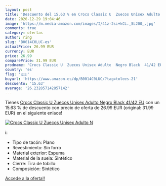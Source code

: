 ```yaml
---
layout: post
title: 'Descuento del 15.63 % en Crocs Classic U  Zuecos Unisex Adulto  N'
date: 2020-12-29 19:04:46
image: 'https://m.media-amazon.com/images/I/41z-2si+kCL._SL200_.jpg'
comments: true
category: ofertas
author: ring
slug: 'B0014C0LUC-es'
actualPrice: 26.99 EUR
currency: EUR
price: 26.99
comparePrice: 31.99 EUR
prodname: 'Crocs Classic U  Zuecos Unisex Adulto  Negro Black  41/42 EU'
country: 'es'
flag: '🇪🇸'
buyurl: 'https://www.amazon.es/dp/B0014C0LUC/?tag=tolees-21'
descuento: '15.63'
average: '26.232857142857142'
---
```


Tienes [Crocs Classic U  Zuecos Unisex Adulto  Negro Black  41/42 EU](https://www.amazon.es/dp/B0014C0LUC/?tag=tolees-21) con un 15.63 % de descuento con precio de oferta de 26.99 EUR (original: 31.99 EUR) en el siguiente enlace!

[![Crocs Classic U  Zuecos Unisex Adulto  N](https://m.media-amazon.com/images/I/41z-2si+kCL._SL200_.jpg)](https://www.amazon.es/dp/B0014C0LUC/?tag=tolees-21)

ℹ️:

- Tipo de tacón: Plano
- Revestimiento: Sin forro
- Material exterior: Espuma
- Material de la suela: Sintético
- Cierre: Tira de tobillo
- Composición: Sintético

[Accede a la oferta!!](https://www.amazon.es/dp/B0014C0LUC/?tag=tolees-21)
